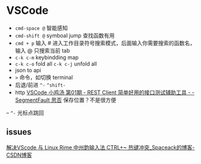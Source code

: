 # VSCode

- `cmd-space @` 智能感知
- `cmd-shift @` symboal jump 查找函数有用
- `cmd + p` 输入 # 进入工作目录符号搜索模式，后面输入你需要搜索的函数名，输入 @ 只搜索当前 tab
- `c-k c-m` keybindding map
- `c-k c-o` fold all `c-k c-j` unfold all
- json to api
- `>` 命令，如切换 terminal
- 后退/前进 `^-` `^shift-`
- http 
[VSCode 小鸡汤 第01期 - REST Client 简单好用的接口测试辅助工具 - - SegmentFault 思否](https://segmentfault.com/a/1190000018091951)
保存位置？不是很方便

– `^-` 光标点跳回

## issues

[解决VScode 与 Linux Rime 中州韵输入法 CTRL+~ 热键冲突_Spaceack的博客-CSDN博客](https://blog.csdn.net/a541972321/article/details/112864684)
